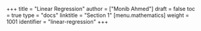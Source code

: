 +++
title = "Linear Regression"
author = ["Monib Ahmed"]
draft = false
toc = true
type = "docs"
linktitle = "Section 1"
[menu.mathematics]
  weight = 1001
  identifier = "linear-regression"
+++
